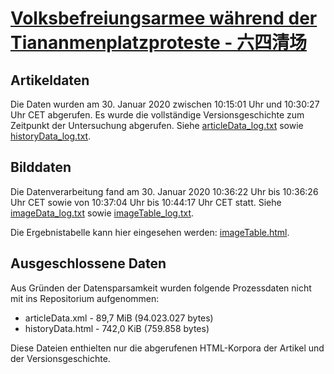 # [Volksbefreiungsarmee während der Tiananmenplatzproteste - 六四清场](https://zh.wikipedia.org/wiki/%E5%85%AD%E5%9B%9B%E6%B8%85%E5%9C%BA)

## Artikeldaten

Die Daten wurden am 30. Januar 2020 zwischen 10:15:01 Uhr und 10:30:27 Uhr CET abgerufen. Es wurde die vollständige Versionsgeschichte zum Zeitpunkt der Untersuchung abgerufen. Siehe [articleData_log.txt](articleData_log.txt) sowie [historyData_log.txt](historyData_log.txt).

## Bilddaten

Die Datenverarbeitung fand am 30. Januar 2020 10:36:22 Uhr bis 10:36:26 Uhr CET sowie von 10:37:04 Uhr bis 10:44:17 Uhr CET statt. Siehe [imageData_log.txt](imageData_log.txt) sowie [imageTable_log.txt](imageTable_log.txt).

Die Ergebnistabelle kann hier eingesehen werden: [imageTable.html](imageTable.html).

## Ausgeschlossene Daten

Aus Gründen der Datensparsamkeit wurden folgende Prozessdaten nicht mit ins Repositorium aufgenommen:

- articleData.xml - 89,7 MiB (94.023.027 bytes)
- historyData.html - 742,0 KiB (759.858 bytes)

Diese Dateien enthielten nur die abgerufenen HTML-Korpora der Artikel und der Versionsgeschichte.
